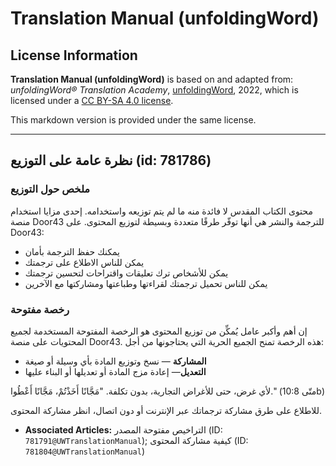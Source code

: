 # Translation Manual (unfoldingWord)

## License Information

**Translation Manual (unfoldingWord)** is based on and adapted from: _unfoldingWord® Translation Academy_, [unfoldingWord](https://unfoldingword.org/utw), 2022, which is licensed under a [CC BY-SA 4.0 license](https://creativecommons.org/licenses/by-sa/4.0/legalcode.en).

This markdown version is provided under the same license.



--------------------------------

## نظرة عامة على التوزيع (id: 781786)

### ملخص حول التوزيع

محتوى الكتاب المقدس لا فائدة منه ما لم يتم توزيعه واستخدامه. إحدى مزايا استخدام منصة Door43 للترجمة والنشر هي أنها توفّر طرقًا متعددة وبسيطة لتوزيع المحتوى. على Door43:

* يمكنك حفظ الترجمة بأمان
* يمكن للناس الاطلاع على ترجمتك
* يمكن للأشخاص ترك تعليقات واقتراحات لتحسين ترجمتك
* يمكن للناس تحميل ترجمتك لقراءتها وطباعتها ومشاركتها مع الآخرين

### رخصة مفتوحة

إن أهم وأكبر عامل يُمكِّن من توزيع المحتوى هو الرخصة المفتوحة المستخدمة لجميع المحتويات على منصة Door43\. هذه الرخصة تمنح الجميع الحرية التي يحتاجونها من أجل:

* **المشاركة** — نسخ وتوزيع المادة بأي وسيلة أو صيغة
* **التعديل**— إعادة مزج المادة أو تعديلها أو البناء عليها

لأي غرض، حتى للأغراض التجارية، بدون تكلفة. "مَجَّانًا أَخَذْتُمْ، مَجَّانًا أَعْطُوا." (متّى 10:8b)

للاطلاع على طرق مشاركة ترجماتك عبر الإنترنت أو دون اتصال، انظر مشاركة المحتوى.

* **Associated Articles:** التراخيص مفتوحة المصدر (ID: `781791@UWTranslationManual`); كيفية مشاركة المحتوى (ID: `781804@UWTranslationManual`)

